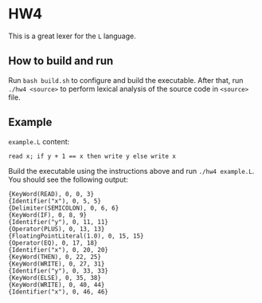 # HW4

This is a great lexer for the `L` language.

## How to build and run

Run `bash build.sh` to configure and build the executable. 
After that, run `./hw4 <source>` to perform lexical analysis
of the source code in `<source>` file.

## Example

`example.L` content:
```
read x; if y + 1 == x then write y else write x
```

Build the executable using the instructions above and run `./hw4 example.L`.
You should see the following output:

```
{KeyWord(READ), 0, 0, 3}
{Identifier("x"), 0, 5, 5}
{Delimiter(SEMICOLON), 0, 6, 6}
{KeyWord(IF), 0, 8, 9}
{Identifier("y"), 0, 11, 11}
{Operator(PLUS), 0, 13, 13}
{FloatingPointLiteral(1.0), 0, 15, 15}
{Operator(EQ), 0, 17, 18}
{Identifier("x"), 0, 20, 20}
{KeyWord(THEN), 0, 22, 25}
{KeyWord(WRITE), 0, 27, 31}
{Identifier("y"), 0, 33, 33}
{KeyWord(ELSE), 0, 35, 38}
{KeyWord(WRITE), 0, 40, 44}
{Identifier("x"), 0, 46, 46}
```
